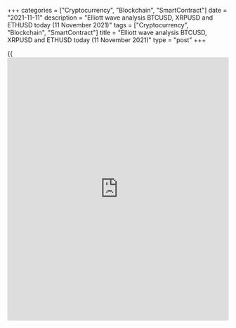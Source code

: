 +++
categories = ["Cryptocurrency", "Blockchain", "SmartContract"]
date = "2021-11-11"
description = "Elliott wave analysis BTCUSD, XRPUSD and ETHUSD today (11 November 2021)"
tags = ["Cryptocurrency", "Blockchain", "SmartContract"]
title = "Elliott wave analysis BTCUSD, XRPUSD and ETHUSD today (11 November 2021)"
type = "post"
+++

{{<iframe id="large-banner" src="https://www.bounty.group/#slide=11.0" width="100%" height="600" scrolling="no" style="border: 0px solid rgb(216, 221, 230); border-radius: 3px;">}}

2021-11-11

2021-11-11

Short-term forecast for BTCUSD, XRPUSD and ETHUSD 11.11.2021Roman Onegin

I welcome my readers!

I have prepared a short-term cryptocurrency forecast based on Elliott
wave analysis of Bitcoin, Ripple, and Ethereum. I offer entry signals to
trade each cryptocurrency.

Bitcoin and Ethereum should be rising in impulses, and Ripple continues
forming the final leg of the double zigzag.

The article covers the following subjects:

##  **Elliott wave Bitcoin analysis**

The BTCUSD market is forming the first sub-wave of the simple bullish
zigzag (A)-(B)-(C), large impulse upwave (A). Sub-waves 1-2-3-4 have
completed in the (A) wave, the final fifth wave is still developing.
Horizontal corrective wave 4 of a smaller degree has recently finished
as a double three [W]-[X]-[Y], it is an element of the upward impulse
(5) of [5]. The Bitcoin price should go up in a small wave [5] to a
level of 73100.00, where wave 5 will be 50% of wave 3.

### Trading plan for [BTCUSD][1] today:

Buy 67917.50, TP 73100.00

* * *

##  **Elliott wave Ripple analysis**

The XRPUSD chart displays the structure of the large linking wave (X),
with the final sub-wave unfolding inside as a double zigzag [W]-[X]-[Y].
The [X] is a flat (A)-(B)-(C). There is now unfolding the upward wave
[Y] as a double zigzag (W)-(X)-(Y). Impulse wave A, the first sub-wave
of the zigzag-shaped wave (Y), has completed. The market should be
declining in correction B; next, the price could be rising in the C
impulse to a level of 1.380, as outlined in the chart.

### Trading plan for [XRPUSD][2] **** today:

Buy 1.318, TP 1.380

* * *

##  **Elliott wave Ethereum analysis**

The ETHUSD market is forming the impulse upwave [5] composed of sub-
waves (1)-(2)-(3)-(4)-(5). The first four parts of this pattern, sub-
waves (1)-(2)-(3)-(4), have finished, and the upward wave (5) is
forming. The price could go down a little in correction 4; next, it will
continue rising in sub-wave 5 to a level of 4930.00, as outlined in the
chart.

### Trading plan for [ETHUSD][3] **** today:

Buy 4796.78, TP 4930.00

* * *

P.S. Did you like my article? Share it in social networks: it will be
the best “thank you" :)

Ask me questions and comment below. I’ll be glad to answer your
questions and give necessary explanations.

 **Useful links:**

  * I recommend trying to trade with a reliable broker [here][4]. The system allows you to trade by yourself or copy successful traders from all across the globe.
  * Use my promo-code BLOG for getting deposit bonus 50% on LiteForex platform. Just enter this code in the appropriate field while [depositing][5] your trading account.
  * Telegram chat for traders: <t.me/liteforexengchat>. We are sharing the signals and trading experience
  * Telegram channel with high-quality analytics, Forex reviews, training articles, and other useful things for traders <t.me/liteforex>

## Price chart of BTCUSD in real time mode

The content of this article reflects the author’s opinion and does not
necessarily reflect the official position of LiteForex. The material
published on this page is provided for informational purposes only and
should not be considered as the provision of investment advice for the
purposes of Directive 2004/39/EC.

Rate this article:

{{value}}

( {{count}} {{title}} )

   1. my.liteforex.com/trading/chart?symbol=BTCUSD
   2. my.liteforex.com/trading/chart?symbol=XRPUSD
   3. my.liteforex.com/trading/chart?symbol=ETHUSD
   4. my.liteforex.com/?category=analysts-opinions&slug=short-term-forecast-for-[BTC](https://www.playgroundfx.com/blog/who-is-the-creator-of-bitcoin/)usd-xrpusd-and-ethusd-11112021&openPopup=%2Fregistration%2Fpopup&utm_source=blog&utm_medium=article&utm_campaign=bonus
   5. my.liteforex.com/deposit/?category=analysts-opinions&slug=short-term-forecast-for-[BTC](https://www.playgroundfx.com/blog/who-is-the-creator-of-bitcoin/)usd-xrpusd-and-ethusd-11112021&promo_code=BLOG&utm_source=blog&utm_medium=article&utm_campaign=bonus